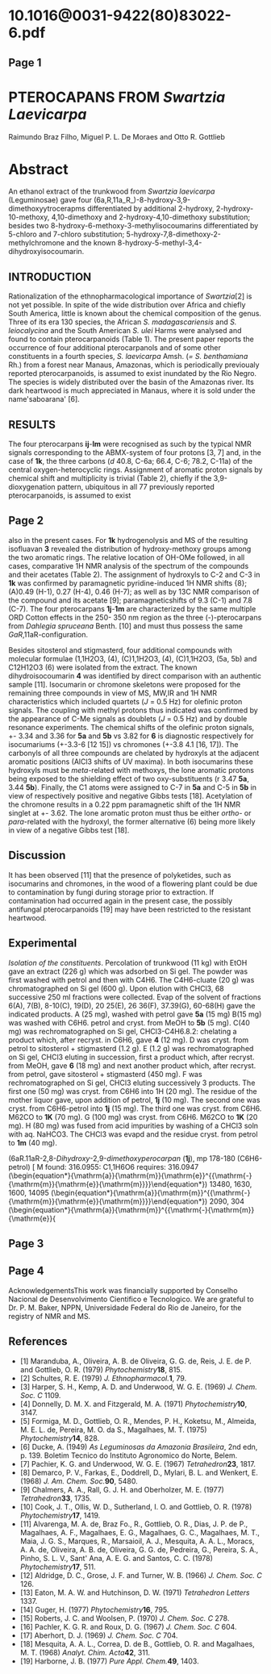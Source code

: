 # 10.1016@0031-9422(80)83022-6.pdf

## Page 1



# PTEROCAPANS FROM _Swartzia Laevicarpa_

Raimundo Braz Filho, Miguel P. L. De Moraes and Otto R. Gottlieb

# Abstract

An ethanol extract of the trunkwood from _Swartzia laevicarpa_ (Leguminosae) gave four (6a,R,11a_R_)-8-hydroxy-3,9-dimethoxyytrocerapms differentiated by additional 2-hydroxy, 2-hydroxy-10-methoxy, 4,10-dimethoxy and 2-hydroxy-4,10-dimethoxy substitution; besides two 8-hydroxy-6-methoxy-3-methylisocoumarins differentiated by 5-chloro and 7-chloro substitution; 5-hydroxy-7,8-dimethoxy-2-methylchromone and the known 8-hydroxy-5-methyl-3,4-dihydroxyisocoumarin.

## INTRODUCTION

Rationalization of the ethnopharmacological importance of _Swartzia_[2] is not yet possible. In spite of the wide distribution over Africa and chiefly South America, little is known about the chemical composition of the genus. Three of its era 130 species, the African _S. madagascariensis_ and _S. leiocalycina_ and the South American _S. ulei_ Harms were analysed and found to contain pterocarpanoids (Table 1). The present paper reports the occurrence of four additional pterocarpanols and of some other constituents in a fourth species, _S. laevicarpa_ Amsh. (_= S. benthamiana_ Rh.) from a forest near Manaus, Amazonas, which is periodically previoualy reported pterocarpanoids, is assumed to exist inundated by the Rio Negro. The species is widely distributed over the basin of the Amazonas river. Its dark heartwood is much appreciated in Manaus, where it is sold under the name'saboarana' [6].

## RESULTS

The four pterocarpans **ij**-**lm** were recognised as such by the typical NMR signals corresponding to the ABMX-system of four protons [3, 7] and, in the case of **1k**, the three carbons (_d_ 40.8, C-6a; 66.4, C-6; 78.2, C-11a) of the central oxygen-heterocyclic rings. Assignment of aromatic proton signals by chemical shift and multiplicity is trivial (Table 2), chiefly if the 3,9-dioxygenation pattern, ubiquitous in all 77 previously reported pterocarpanoids, is assumed to exist

## Page 2

also in the present cases. For **1k** hydrogenolysis and MS of the resulting isofluavan **3** revealed the distribution of hydroxy-methoxy groups among the two aromatic rings. The relative location of OH-OMe followed, in all cases, comparative 1H NMR analysis of the spectrum of the compounds and their acetates (Table 2). The assignment of hydroxyls to C-2 and C-3 in **1k** was confirmed by paramagnetic pyridine-induced 1H NMR shifts {8}; \(A\)0.49 (H-1), 0.27 (H-4), 0.46 (H-7); as well as by 13C NMR comparison of the compound and its acetate [9]; paramagneticshifts of 9.3 (C-1) and 7.8 (C-7). The four pterocarpans **1j**-**1m** are characterized by the same multiple ORD Cotton effects in the 250- 350 nm region as the three (-)-pterocarpans from _Dahlegia spruceana_ Benth. [10] and must thus possess the same _GaR_,11aR-configuration.

Besides sitosterol and stigmasterd, four additional compounds with molecular formulae (1,1H2O3, (4), \(C\)1,1H2O3, (4), \(C\)1,1H2O3, (5a, 5b) and C12H12O3 (6) were isolated from the extract. The known dihydroisocoumarin **4** was identified by direct comparison with an authentic sample [11]. Isocumarin or chromone skeletons were proposed for the remaining three compounds in view of MS, MW,IR and 1H NMR characteristics which included quartets (_J_ = 0.5 Hz) for olefinic proton signals. The coupling with methyl protons thus indicated was confirmed by the appearance of C-Me signals as doublets (_J_ = 0.5 Hz) and by double resonance experiments. The chemical shifts of the olefinic proton signals, +- 3.34 and 3.36 for **5a** and **5b** vs 3.82 for **6** is diagnostic respectively for isocumariums (+-3.3-6 [12 15]) vs chromones (+-3.8 4.1 [16, 17]). The carbonyls of all three compounds are chelated by hydroxyls at the adjacent aromatic positions (AlCl3 shifts of UV maxima). In both isocumarins these hydroxyls must be _meta_-related with methoxys, the lone aromatic protons being exposed to the shielding effect of two oxy-substituents (r 3.47 **5a**, 3.44 **5b**). Finally, the C1 atoms were assigned to C-7 in **5a** and C-5 in **5b** in view of respectively positive and negative Gibbs tests [18]. Acetylation of the chromone results in a 0.22 ppm paramagnetic shift of the 1H NMR singlet at +- 3.62. The lone aromatic proton must thus be either _ortho_- or _para_-related with the hydroxyl, the former alternative (6) being more likely in view of a negative Gibbs test [18].

## Discussion

It has been observed [11] that the presence of polyketides, such as isocumarins and chromones, in the wood of a flowering plant could be due to contamination by fungi during storage prior to extraction. If contamination had occurred again in the present case, the possibly antifungal pterocarpanoids [19] may have been restricted to the resistant heartwood.

## Experimental

_Isolation of the constituents_. Percolation of trunkwood (11 kg) with EtOH gave an extract (226 g) which was adsorbed on Si gel. The powder was first washed with petrol and then with C4H6. The C4H6-cluate (20 g) was chromatographed on Si gel (600 g). Upon elution with CHCl3, 68 successive 250 ml fractions were collected. Evap of the solvent of fractions 6(A), 7(B), 8-10(C), 19(D), 20 25(E), 26 36(F), 37.39(G), 60-68(H) gave the indicated products. A (25 mg), washed with petrol gave **5a** (15 mg) B(15 mg) was washed with C6H6. petrol and cryst. from MeOH to **5b** (5 mg). C(40 mg) was rechromatographed on Si gel, CHCl3-C4H6.8.2: chelating a product which, after recryst. in C6H6, gave **4** (12 mg). D was cryst. from petrol to sitosterol + stigmasterd (1.2 g). E (1.2 g) was rechromatographed on Si gel, CHCl3 eluting in succession, first a product which, after recryst. from MeOH, gave **6** (18 mg) and next another product which, after recryst. from petrol, gave sitosterol + stigmasterd (450 mg). F was rechromatographed on Si gel, CHCl3 eluting successively 3 products. The first one (50 mg) was cryst. from C6H6 into 1H (20 mg). The residue of the mother liquor gave, upon addition of petrol, **1j** (10 mg). The second one was cryst. from C6H6-petrol into **1j** (15 mg). The third one was cryst. from C6H6. M62CO to **1K** (70 mg). G (100 mg) was cryst. from C6H6. M62CO to **1K** (20 mg). H (80 mg) was fused from acid impurities by washing of a CHCl3 soln with aq. NaHCO3. The CHCl3 was evapd and the residue cryst. from petrol to **1m** (40 mg).

(6aR.11aR-2,8-_Dihydroxy_-2,9-_dimethoxyperocarpan_ (**1j**), mp 178-180 (C6H6-petrol) [ M found: 316.0955: C1,1H6O6 requires: 316.0947 \(\begin{equation*}{\mathrm{a}}{\mathrm{m}}{\mathrm{e}}^{{\mathrm{-}{\mathrm{m}}{\mathrm{e}}{\mathrm{m}}}}\end{equation*}\) 13480, 1630, 1600, 14095 \(\begin{equation*}{\mathrm{a}}{\mathrm{m}}^{{\mathrm{-}{\mathrm{m}}{\mathrm{e}}{\mathrm{m}}}}\end{equation*}\) 2090, 304 \(\begin{equation*}{\mathrm{a}}{\mathrm{m}}^{{\mathrm{-}{\mathrm{m}}{\mathrm{e}}{

## Page 3



## Page 4

AcknowledgementsThis work was financially supported by Conselho Nacional de Desenvolvimento Cientifico e Tecnologico. We are grateful to Dr. P. M. Baker, NPPN, Universidade Federal do Rio de Janeiro, for the registry of NMR and MS.

## References

* [1] Maranduba, A., Oliveira, A. B. de Oliveira, G. G. de, Reis, J. E. de P. and Gottlieb, O. R. (1979) _Phytochemistry_**18**, 815.
* [2] Schultes, R. E. (1979) _J. Ethnopharmacol._**1**, 79.
* [3] Harper, S. H., Kemp, A. D. and Underwood, W. G. E. (1969) _J. Chem. Soc. C_ 1109.
* [4] Donnelly, D. M. X. and Fitzgerald, M. A. (1971) _Phytochemistry_**10**, 3147.
* [5] Formiga, M. D., Gottlieb, O. R., Mendes, P. H., Koketsu, M., Almeida, M. E. L. de, Pereira, M. O. da S., Magalhaes, M. T. (1975) _Phytochemistry_**14**, 828.
* [6] Ducke, A. (1949) _As Leguminosas da Amazonia Brasileira_, 2nd edn, p. 139. Boletim Tecnico do Instituto Agronomico do Norte, Belem.
* [7] Pachier, K. G. and Underwood, W. G. E. (1967) _Tetrahedron_**23**, 1817.
* [8] Demarco, P. V., Farkas, E., Doddrell, D., Mylari, B. L. and Wenkert, E. (1968) _J. Am. Chem. Soc._**90**, 5480.
* [9] Chalmers, A. A., Rall, G. J. H. and Oberholzer, M. E. (1977) _Tetrahedron_**33**, 1735.
* [10] Cook, J. T., Ollis, W. D., Sutherland, I. O. and Gottlieb, O. R. (1978) _Phytochemistry_**17**, 1419.
* [11] Alvarenga, M. A. de, Braz Fo., R., Gottlieb, O. R., Dias, J. P. de P., Magalhaes, A. F., Magalhaes, E. G., Magalhaes, G. C., Magalhaes, M. T., Maia, J. G. S., Marques, R., Marsaioil, A. J., Mesquita, A. A. L., Moracs, A. A. de, Oliveira, A. B. de, Oliveira, G. G. de, Pedreira, G., Pereira, S. A., Pinho, S. L. V., Sant' Ana, A. E. G. and Santos, C. C. (1978) _Phytochemistry_**17**, 511.
* [12] Aldridge, D. C., Grose, J. F. and Turner, W. B. (1966) _J. Chem. Soc. C_ 126.
* [13] Eaton, M. A. W. and Hutchinson, D. W. (1971) _Tetrahedron Letters_ 1337.
* [14] Guger, H. (1977) _Phytochemistry_**16**, 795.
* [15] Roberts, J. C. and Woolsen, P. (1970) _J. Chem. Soc. C_ 278.
* [16] Pachler, K. G. R. and Roux, D. G. (1967) _J. Chem. Soc. C_ 604.
* [17] Aberhort, D. J. (1969) _J. Chem. Soc. C_ 704.
* [18] Mesquita, A. A. L., Correa, D. de B., Gottlieb, O. R. and Magalhaes, M. T. (1968) _Analyt. Chim. Acta_**42**, 311.
* [19] Harborne, J. B. (1977) _Pure Appl. Chem._**49**, 1403.



